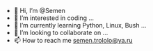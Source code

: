 - 👋 Hi, I’m @Semen
- 👀 I’m interested in coding ...
- 🌱 I’m currently learning Python, Linux, Bush ...
- 💞️ I’m looking to collaborate on ...
- 📫 How to reach me semen.trololo@ya.ru

<!---
semen-trololo/semen-trololo is a ✨ special ✨ repository because its `README.md` (this file) appears on your GitHub profile.
You can click the Preview link to take a look at your changes.
--->
